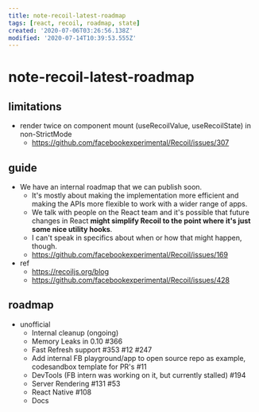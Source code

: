 ```yaml
---
title: note-recoil-latest-roadmap
tags: [react, recoil, roadmap, state]
created: '2020-07-06T03:26:56.138Z'
modified: '2020-07-14T10:39:53.555Z'
---
```


# note-recoil-latest-roadmap

## limitations

- render twice on component mount (useRecoilValue, useRecoilState) in non-StrictMode
  - https://github.com/facebookexperimental/Recoil/issues/307

## guide

- We have an internal roadmap that we can publish soon. 
  - It's mostly about making the implementation more efficient and making the APIs more flexible to work with a wider range of apps.
  - We talk with people on the React team and it's possible that future changes in React **might simplify Recoil to the point where it's just some nice utility hooks**. 
  - I can't speak in specifics about when or how that might happen, though.
  - https://github.com/facebookexperimental/Recoil/issues/169
- ref  
  - https://recoiljs.org/blog
  - https://github.com/facebookexperimental/Recoil/issues/428

## roadmap

- unofficial
  - Internal cleanup (ongoing)
  - Memory Leaks in 0.10 #366
  - Fast Refresh support #353 #12 #247
  - Add internal FB playground/app to open source repo as example, codesandbox template for PR's #11
  - DevTools (FB intern was working on it, but currently stalled) #194
  - Server Rendering #131 #53
  - React Native #108
  - Docs
